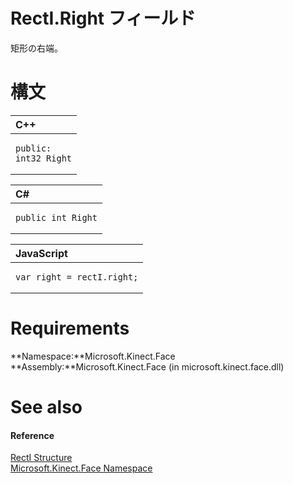 RectI.Right フィールド  
=================  

矩形の右端。
<span id="syntaxSection"></span>

構文  
======  

<table>
<colgroup>
<col width="100%" />
</colgroup>
<thead>
<tr class="header">
<th align="left">C++</th>
</tr>
</thead>
<tbody>
<tr class="odd">
<td align="left"><pre><code>public:  
int32 Right</code></pre></td>
</tr>
</tbody>
</table>

<table>
<colgroup>
<col width="100%" />
</colgroup>
<thead>
<tr class="header">
<th align="left">C#</th>
</tr>
</thead>
<tbody>
<tr class="odd">
<td align="left"><pre><code>public int Right</code></pre></td>
</tr>
</tbody>
</table>

<table>
<colgroup>
<col width="100%" />
</colgroup>
<thead>
<tr class="header">
<th align="left">JavaScript</th>
</tr>
</thead>
<tbody>
<tr class="odd">
<td align="left"><pre><code>var right = rectI.right;</code></pre></td>
</tr>
</tbody>
</table>

<span id="requirements"></span>

Requirements  
============  

**Namespace:**Microsoft.Kinect.Face  
**Assembly:**Microsoft.Kinect.Face (in microsoft.kinect.face.dll)  

<span id="ID4EX"></span>

See also  
========  

<span id="ID4EZ"></span>
#### Reference  

[RectI Structure](../../RectI_Structure.md)  
 [Microsoft.Kinect.Face Namespace](../../../Kinect.Face.md)  



<!--Please do not edit the data in the comment block below.-->
<!--
TOCTitle : Right Field
RLTitle : RectI.Right Field
KeywordK : Right field
KeywordK : RectI.Right field
KeywordF : Microsoft.Kinect.Face.RectI.Right
KeywordF : RectI.Right
KeywordF : Right
KeywordF : Microsoft.Kinect.Face.RectI.Right
KeywordA : F:Microsoft.Kinect.Face.RectI.Right
AssetID : F:Microsoft.Kinect.Face.RectI.Right
Locale : en-us
CommunityContent : 1
APIType : Managed
APILocation : microsoft.kinect.face.dll
APIName : Microsoft.Kinect.Face.RectI.Right
TargetOS : Windows
TopicType : kbSyntax
DevLang : VB
DevLang : CSharp
DevLang : JavaScript
DevLang : C++
DocSet : K4Wv2
ProjType : K4Wv2Proj
Technology : Kinect for Windows
Product : Kinect for Windows SDK v2
productversion : 20
-->
